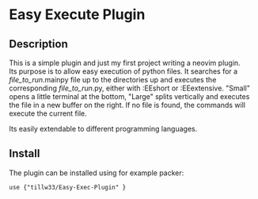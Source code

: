 # Easy Execute Plugin

## Description
This is a simple plugin and just my first project writing a neovim plugin.  
Its purpose is to allow easy execution of python files. It searches for a *file_to_run*.mainpy file up to the directories up and executes the corresponding *file_to_run*.py, either with :EEshort or :EEextensive. "Small" opens a little terminal at the bottom, "Large" splits vertically and executes the file in a new buffer on the right. If no file is found, the commands will execute the current file.

Its easily extendable to different programming languages.

## Install

The plugin can be installed using for example packer:

```
use {"tillw33/Easy-Exec-Plugin" }
```
